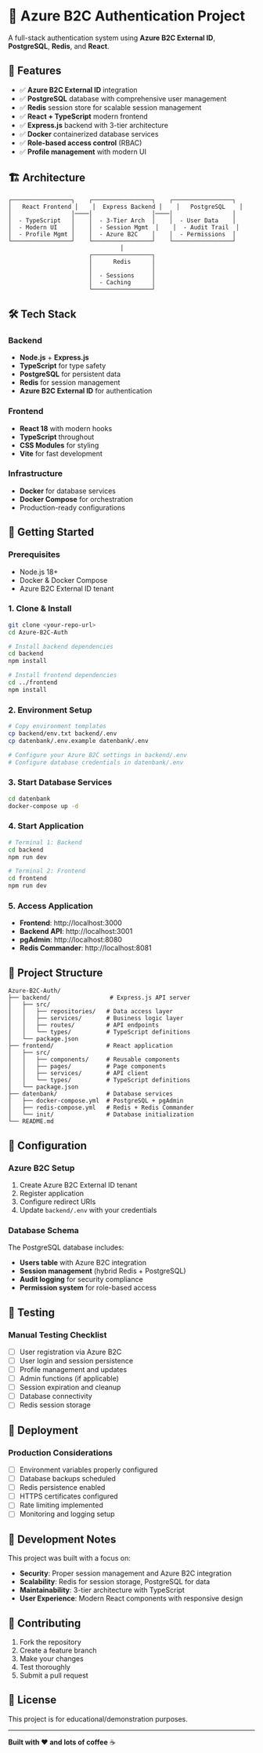 # 🔐 Azure B2C Authentication Project

A full-stack authentication system using **Azure B2C External ID**, **PostgreSQL**, **Redis**, and **React**.

## 🚀 Features

- ✅ **Azure B2C External ID** integration
- ✅ **PostgreSQL** database with comprehensive user management
- ✅ **Redis** session store for scalable session management
- ✅ **React + TypeScript** modern frontend
- ✅ **Express.js** backend with 3-tier architecture
- ✅ **Docker** containerized database services
- ✅ **Role-based access control** (RBAC)
- ✅ **Profile management** with modern UI

## 🏗️ Architecture

```
┌─────────────────┐    ┌─────────────────┐    ┌─────────────────┐
│   React Frontend │    │  Express Backend │    │   PostgreSQL    │
│                 │────│                 │────│                 │
│  - TypeScript   │    │  - 3-Tier Arch  │    │  - User Data    │
│  - Modern UI    │    │  - Session Mgmt  │    │  - Audit Trail  │
│  - Profile Mgmt │    │  - Azure B2C    │    │  - Permissions  │
└─────────────────┘    └─────────────────┘    └─────────────────┘
                                │
                       ┌─────────────────┐
                       │      Redis      │
                       │                 │
                       │  - Sessions     │
                       │  - Caching      │
                       └─────────────────┘
```

## 🛠️ Tech Stack

### Backend
- **Node.js** + **Express.js**
- **TypeScript** for type safety
- **PostgreSQL** for persistent data
- **Redis** for session management
- **Azure B2C External ID** for authentication

### Frontend
- **React 18** with modern hooks
- **TypeScript** throughout
- **CSS Modules** for styling
- **Vite** for fast development

### Infrastructure
- **Docker** for database services
- **Docker Compose** for orchestration
- Production-ready configurations

## 🚦 Getting Started

### Prerequisites
- Node.js 18+
- Docker & Docker Compose
- Azure B2C External ID tenant

### 1. Clone & Install
```bash
git clone <your-repo-url>
cd Azure-B2C-Auth

# Install backend dependencies
cd backend
npm install

# Install frontend dependencies
cd ../frontend
npm install
```

### 2. Environment Setup
```bash
# Copy environment templates
cp backend/env.txt backend/.env
cp datenbank/.env.example datenbank/.env

# Configure your Azure B2C settings in backend/.env
# Configure database credentials in datenbank/.env
```

### 3. Start Database Services
```bash
cd datenbank
docker-compose up -d
```

### 4. Start Application
```bash
# Terminal 1: Backend
cd backend
npm run dev

# Terminal 2: Frontend  
cd frontend
npm run dev
```

### 5. Access Application
- **Frontend**: http://localhost:3000
- **Backend API**: http://localhost:3001
- **pgAdmin**: http://localhost:8080
- **Redis Commander**: http://localhost:8081

## 📁 Project Structure

```
Azure-B2C-Auth/
├── backend/                 # Express.js API server
│   ├── src/
│   │   ├── repositories/   # Data access layer
│   │   ├── services/       # Business logic layer
│   │   ├── routes/         # API endpoints
│   │   └── types/          # TypeScript definitions
│   └── package.json
├── frontend/               # React application
│   ├── src/
│   │   ├── components/     # Reusable components
│   │   ├── pages/          # Page components
│   │   ├── services/       # API client
│   │   └── types/          # TypeScript definitions
│   └── package.json
├── datenbank/              # Database services
│   ├── docker-compose.yml  # PostgreSQL + pgAdmin
│   ├── redis-compose.yml   # Redis + Redis Commander
│   └── init/               # Database initialization
└── README.md
```

## 🔧 Configuration

### Azure B2C Setup
1. Create Azure B2C External ID tenant
2. Register application
3. Configure redirect URIs
4. Update `backend/.env` with your credentials

### Database Schema
The PostgreSQL database includes:
- **Users table** with Azure B2C integration
- **Session management** (hybrid Redis + PostgreSQL)
- **Audit logging** for security compliance
- **Permission system** for role-based access

## 🧪 Testing

### Manual Testing Checklist
- [ ] User registration via Azure B2C
- [ ] User login and session persistence
- [ ] Profile management and updates
- [ ] Admin functions (if applicable)
- [ ] Session expiration and cleanup
- [ ] Database connectivity
- [ ] Redis session storage

## 🚀 Deployment

### Production Considerations
- [ ] Environment variables properly configured
- [ ] Database backups scheduled
- [ ] Redis persistence enabled
- [ ] HTTPS certificates configured
- [ ] Rate limiting implemented
- [ ] Monitoring and logging setup

## 📝 Development Notes

This project was built with a focus on:
- **Security**: Proper session management and Azure B2C integration
- **Scalability**: Redis for session storage, PostgreSQL for data
- **Maintainability**: 3-tier architecture with TypeScript
- **User Experience**: Modern React components with responsive design

## 🤝 Contributing

1. Fork the repository
2. Create a feature branch
3. Make your changes
4. Test thoroughly
5. Submit a pull request

## 📄 License

This project is for educational/demonstration purposes.

---

**Built with ❤️ and lots of coffee** ☕ 